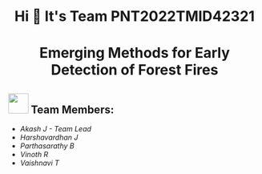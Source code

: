 <h1 align="center">Hi 👋  It's Team  PNT2022TMID42321</h1>


<h1 align="center">Emerging Methods for Early Detection of Forest Fires</h1>

<h2><img src="https://raw.githubusercontent.com/Tarikul-Islam-Anik/Animated-Fluent-Emojis/master/Emojis/People%20with%20professions/Man%20Technologist%20Light%20Skin%20Tone.png" width="40px"> Team Members: </h2> 
<ul><i>
  <li> Akash J - Team Lead </li>
  <li> Harshavardhan J </li>
  <li> Parthasarathy B</li>
  <li> Vinoth R </li>
  <li> Vaishnavi T </li>
</u1>
